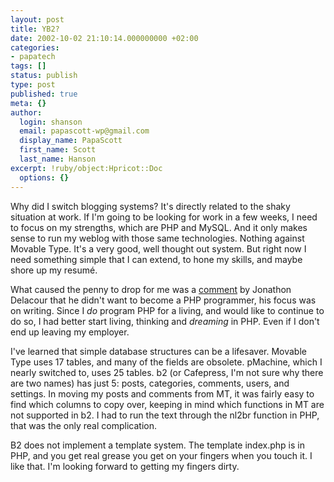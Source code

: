 ```yaml
---
layout: post
title: YB2?
date: 2002-10-02 21:10:14.000000000 +02:00
categories:
- papatech
tags: []
status: publish
type: post
published: true
meta: {}
author:
  login: shanson
  email: papascott-wp@gmail.com
  display_name: PapaScott
  first_name: Scott
  last_name: Hanson
excerpt: !ruby/object:Hpricot::Doc
  options: {}
---
```

<p>Why did I switch blogging systems? It's directly related to the shaky situation at work. If I'm going to be looking for work in a few weeks, I need to focus on my strengths, which are PHP and MySQL. And it only makes sense to run my weblog with those same technologies. Nothing against Movable Type. It's a very good, well thought out system. But right now I need something simple that I can extend, to hone my skills, and maybe shore up my resumé.</p>
<p>What caused the penny to drop for me was a <a href="http://weblog.delacour.net/archives/000716.html">comment</a> by Jonathon Delacour that he didn't want to become a PHP programmer, his focus was on writing. Since I <em>do</em> program PHP for a living, and would like to continue to do so, I had better start living, thinking and <em>dreaming</em> in PHP. Even if I don't end up leaving my employer.</p>
<p>I've learned that simple database structures can be a lifesaver. Movable Type uses 17 tables, and many of the fields are obsolete. pMachine, which I nearly switched to, uses 25 tables. b2 (or Cafepress, I'm not sure why there are two names) has just 5: posts, categories, comments, users, and settings. In moving my posts and comments from MT, it was fairly easy to find which columns to copy over, keeping in mind which functions in MT are not supported in b2. I had to run the text through the nl2br function in PHP, that was the only real complication.</p>
<p>B2 does not implement a template system. The template index.php is in PHP, and you get real grease you get on your fingers when you touch it. I like that. I'm looking forward to getting my fingers dirty.</p>
